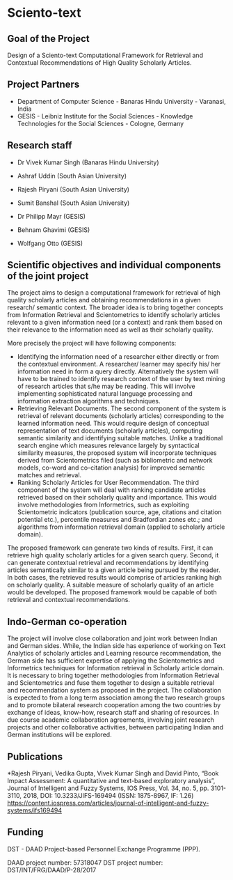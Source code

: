 # Sciento-text
## Goal of the Project
Design of a Sciento-text Computational Framework for Retrieval and Contextual Recommendations of High Quality Scholarly Articles.

## Project Partners
* Department of Computer Science - Banaras Hindu University - Varanasi, India
* GESIS - Leibniz Institute for the Social Sciences - Knowledge Technologies for the Social Sciences - Cologne, Germany

## Research staff 
* Dr Vivek Kumar Singh (Banaras Hindu University)
* Ashraf Uddin (South Asian University)
* Rajesh Piryani (South Asian University)
* Sumit Banshal (South Asian University)

* Dr Philipp Mayr (GESIS)
* Behnam Ghavimi (GESIS)
* Wolfgang Otto (GESIS)

## Scientific objectives and individual components of the joint project
The project aims to design a computational framework for retrieval of high quality scholarly articles and obtaining recommendations in a given research/ semantic context. The broader idea is to bring together concepts from Information Retrieval and Scientometrics to identify scholarly articles relevant to a given information need (or a context) and rank them based on their relevance to the information need as well as their scholarly quality. 

More precisely the project will have following components:
*	Identifying the information need of a researcher either directly or from the contextual environment. A researcher/ learner may specify his/ her information need in form a query directly. Alternatively the system will have to be trained to identify research context of the user by text mining of research articles that s/he may be reading. This will involve implementing sophisticated natural language processing and information extraction algorithms and techniques.
*	Retrieving Relevant Documents. The second component of the system is retrieval of relevant documents (scholarly articles) corresponding to the learned information need. This would require design of conceptual representation of text documents (scholarly articles), computing semantic similarity and identifying suitable matches. Unlike a traditional search engine which measures relevance largely by syntactical similarity measures, the proposed system will incorporate techniques derived from Scientometrics filed (such as bibliometric and network models, co-word and co-citation analysis) for improved semantic matches and retrieval. 
*	Ranking Scholarly Articles for User Recommendation. The third component of the system will deal with ranking candidate articles retrieved based on their scholarly quality and importance. This would involve methodologies from Informetrics, such as exploiting Scientometric indicators (publication source, age, citations and citation potential etc.), percentile measures and Bradfordian zones etc.; and algorithms from information retrieval domain (applied to scholarly article domain).

The proposed framework can generate two kinds of results. First, it can retrieve high quality scholarly articles for a given search query. Second, it can generate contextual retrieval and recommendations by identifying articles semantically similar to a given article being pursued by the reader. In both cases, the retrieved results would comprise of articles ranking high on scholarly quality. A suitable measure of scholarly quality of an article would be developed. The proposed framework would be capable of both retrieval and contextual recommendations.

## Indo-German co-operation 
The project will involve close collaboration and joint work between Indian and German sides. While, the Indian side has experience of working on Text Analytics of scholarly articles and Learning resource recommendation, the German side has sufficient expertise of applying the Scientometrics and Informetrics techniques for Information retrieval in Scholarly article domain. It is necessary to bring together methodologies from Information Retrieval and Scientometrics and fuse them together to design a suitable retrieval and recommendation system as proposed in the project. The collaboration is expected to from a long term association among the two research groups and to promote bilateral research cooperation among the two countries by exchange of ideas, know-how, research staff and sharing of resources. In due course academic collaboration agreements, involving joint research projects and other collaborative activities, between participating Indian and German institutions will be explored.

## Publications
*Rajesh Piryani, Vedika Gupta, Vivek Kumar Singh and David Pinto, “Book Impact Assessment: A quantitative and text-based exploratory analysis”, Journal of Intelligent and Fuzzy Systems, IOS Press, Vol. 34, no. 5, pp. 3101-3110, 2018, DOI: 10.3233/JIFS-169494 (ISSN: 1875-8967, IF: 1.26) https://content.iospress.com/articles/journal-of-intelligent-and-fuzzy-systems/ifs169494


## Funding
DST - DAAD Project-based Personnel Exchange Programme (PPP).

DAAD project number: 57318047
DST project number: DST/INT/FRG/DAAD/P-28/2017
